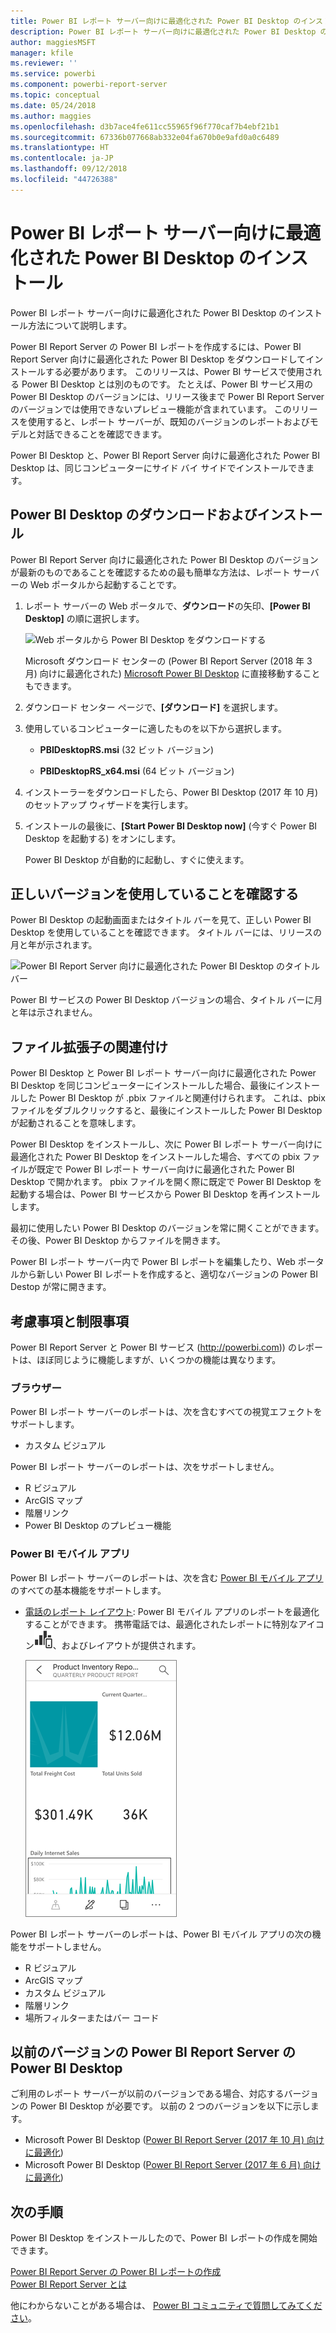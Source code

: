 ```yaml
---
title: Power BI レポート サーバー向けに最適化された Power BI Desktop のインストール
description: Power BI レポート サーバー向けに最適化された Power BI Desktop のインストール方法の詳細
author: maggiesMSFT
manager: kfile
ms.reviewer: ''
ms.service: powerbi
ms.component: powerbi-report-server
ms.topic: conceptual
ms.date: 05/24/2018
ms.author: maggies
ms.openlocfilehash: d3b7ace4fe611cc55965f96f770caf7b4ebf21b1
ms.sourcegitcommit: 67336b077668ab332e04fa670b0e9afd0a0c6489
ms.translationtype: HT
ms.contentlocale: ja-JP
ms.lasthandoff: 09/12/2018
ms.locfileid: "44726388"
---
```

# <a name="install-power-bi-desktop-optimized-for-power-bi-report-server"></a>Power BI レポート サーバー向けに最適化された Power BI Desktop のインストール
Power BI レポート サーバー向けに最適化された Power BI Desktop のインストール方法について説明します。

Power BI Report Server の Power BI レポートを作成するには、Power BI Report Server 向けに最適化された Power BI Desktop をダウンロードしてインストールする必要があります。 このリリースは、Power BI サービスで使用される Power BI Desktop とは別のものです。 たとえば、Power BI サービス用の Power BI Desktop のバージョンには、リリース後まで Power BI Report Server のバージョンでは使用できないプレビュー機能が含まれています。 このリリースを使用すると、レポート サーバーが、既知のバージョンのレポートおよびモデルと対話できることを確認できます。 

Power BI Desktop と、Power BI Report Server 向けに最適化された Power BI Desktop は、同じコンピューターにサイド バイ サイドでインストールできます。

## <a name="download-and-install-power-bi-desktop"></a>Power BI Desktop のダウンロードおよびインストール

Power BI Report Server 向けに最適化された Power BI Desktop のバージョンが最新のものであることを確認するための最も簡単な方法は、レポート サーバーの Web ポータルから起動することです。

1. レポート サーバーの Web ポータルで、**ダウンロード**の矢印、**[Power BI Desktop]** の順に選択します。

    ![Web ポータルから Power BI Desktop をダウンロードする](media/install-powerbi-desktop/report-server-download-web-portal.png)

    Microsoft ダウンロード センターの (Power BI Report Server (2018 年 3 月) 向けに最適化された) [Microsoft Power BI Desktop](https://www.microsoft.com/download/details.aspx?id=56723) に直接移動することもできます。

2. ダウンロード センター ページで、**[ダウンロード]** を選択します。

3. 使用しているコンピューターに適したものを以下から選択します。 

    - **PBIDesktopRS.msi** (32 ビット バージョン)

    - **PBIDesktopRS_x64.msi** (64 ビット バージョン)

1. インストーラーをダウンロードしたら、Power BI Desktop (2017 年 10 月) のセットアップ ウィザードを実行します。
2. インストールの最後に、**[Start Power BI Desktop now]** \(今すぐ Power BI Desktop を起動する\) をオンにします。
   
    Power BI Desktop が自動的に起動し、すぐに使えます。

## <a name="verify-you-are-using-the-correct-version"></a>正しいバージョンを使用していることを確認する
Power BI Desktop の起動画面またはタイトル バーを見て、正しい Power BI Desktop を使用していることを確認できます。 タイトル バーには、リリースの月と年が示されます。

![Power BI Report Server 向けに最適化された Power BI Desktop のタイトル バー](media/quickstart-create-powerbi-report/report-server-desktop-march-2018.png)

Power BI サービスの Power BI Desktop バージョンの場合、タイトル バーに月と年は示されません。

## <a name="file-extension-association"></a>ファイル拡張子の関連付け
Power BI Desktop と Power BI レポート サーバー向けに最適化された Power BI Desktop を同じコンピューターにインストールした場合、最後にインストールした Power BI Desktop が .pbix ファイルと関連付けられます。 これは、pbix ファイルをダブルクリックすると、最後にインストールした Power BI Desktop が起動されることを意味します。

Power BI Desktop をインストールし、次に Power BI レポート サーバー向けに最適化された Power BI Desktop をインストールした場合、すべての pbix ファイルが既定で Power BI レポート サーバー向けに最適化された Power BI Desktop で開かれます。 pbix ファイルを開く際に既定で Power BI Desktop を起動する場合は、Power BI サービスから Power BI Desktop を再インストールします。

最初に使用したい Power BI Desktop のバージョンを常に開くことができます。 その後、Power BI Desktop からファイルを開きます。

Power BI レポート サーバー内で Power BI レポートを編集したり、Web ポータルから新しい Power BI レポートを作成すると、適切なバージョンの Power BI Destop が常に開きます。

## <a name="considerations-and-limitations"></a>考慮事項と制限事項
Power BI Report Server と Power BI サービス (http://powerbi.com)) のレポートは、ほぼ同じように機能しますが、いくつかの機能は異なります。

### <a name="in-a-browser"></a>ブラウザー
Power BI レポート サーバーのレポートは、次を含むすべての視覚エフェクトをサポートします。

* カスタム ビジュアル

Power BI レポート サーバーのレポートは、次をサポートしません。

* R ビジュアル
* ArcGIS マップ
* 階層リンク
* Power BI Desktop のプレビュー機能

### <a name="in-the-power-bi-mobile-apps"></a>Power BI モバイル アプリ
Power BI レポート サーバーのレポートは、次を含む [Power BI モバイル アプリ](../consumer/mobile/mobile-apps-for-mobile-devices.md)のすべての基本機能をサポートします。

* [電話のレポート レイアウト](../desktop-create-phone-report.md): Power BI モバイル アプリのレポートを最適化することができます。 携帯電話では、最適化されたレポートに特別なアイコン![電話レポート レイアウト アイコン](media/quickstart-create-powerbi-report/power-bi-rs-mobile-optimized-icon.png)、およびレイアウトが提供されます。
  
    ![電話用に最適化されたレポート](media/quickstart-create-powerbi-report/power-bi-rs-mobile-optimized-report.png)

Power BI レポート サーバーのレポートは、Power BI モバイル アプリの次の機能をサポートしません。

* R ビジュアル
* ArcGIS マップ
* カスタム ビジュアル
* 階層リンク
* 場所フィルターまたはバー コード

## <a name="power-bi-desktop-for-earlier-versions-of-power-bi-report-server"></a>以前のバージョンの Power BI Report Server の Power BI Desktop

ご利用のレポート サーバーが以前のバージョンである場合、対応するバージョンの Power BI Desktop が必要です。 以前の 2 つのバージョンを以下に示します。

- Microsoft Power BI Desktop ([Power BI Report Server (2017 年 10 月) 向けに最適化](https://www.microsoft.com/download/details.aspx?id=56136))
- Microsoft Power BI Desktop ([Power BI Report Server (2017 年 6 月) 向けに最適化](https://www.microsoft.com/download/details.aspx?id=55330))

## <a name="next-steps"></a>次の手順
Power BI Desktop をインストールしたので、Power BI レポートの作成を開始できます。

[Power BI Report Server の Power BI レポートの作成](quickstart-create-powerbi-report.md)  
[Power BI Report Server とは](get-started.md)

他にわからないことがある場合は、 [Power BI コミュニティで質問してみてください](https://community.powerbi.com/)。

